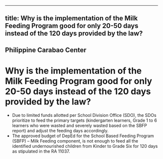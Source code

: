 --- 
 title: Why is the implementation of the Milk Feeding Program good for only 20-50 days instead of the 120 days provided by the law?
 ---

## Philippine Carabao Center

# Why is the implementation of the Milk Feeding Program good for only 20-50 days instead of the 120 days provided by the law?


 - Due to limited funds allotted per School Division Office (SDO), the SDOs prioritize to feed the primary targets (kindergarten learners, Grade 1 to 6 learners who were wasted and severely wasted based on the SBFP report) and adjust the feeding days accordingly. 
 - The approved budget of DepEd for the School Based Feeding Program (SBFP) – Milk Feeding component, is not enough to feed all the identified undernourished children from Kinder to Grade Six for 120 days as stipulated in the RA 11037.
